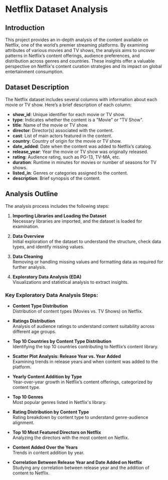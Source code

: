 # Netflix Dataset Analysis

## Introduction
This project provides an in-depth analysis of the content available on Netflix, one of the world’s premier streaming platforms. By examining attributes of various movies and TV shows, the analysis aims to uncover patterns in Netflix’s content offerings, audience preferences, and distribution across genres and countries. These insights offer a valuable perspective on Netflix's content curation strategies and its impact on global entertainment consumption.

## Dataset Description
The Netflix dataset includes several columns with information about each movie or TV show. Here’s a brief description of each column:

- **show_id**: Unique identifier for each movie or TV show.
- **type**: Indicates whether the content is a "Movie" or "TV Show".
- **title**: Name of the movie or TV show.
- **director**: Director(s) associated with the content.
- **cast**: List of main actors featured in the content.
- **country**: Country of origin for the movie or TV show.
- **date_added**: Date when the content was added to Netflix’s catalog.
- **release_year**: Year the movie or TV show was originally released.
- **rating**: Audience rating, such as PG-13, TV-MA, etc.
- **duration**: Runtime in minutes for movies or number of seasons for TV shows.
- **listed_in**: Genres or categories assigned to the content.
- **description**: Brief synopsis of the content.

## Analysis Outline
The analysis process includes the following steps:

1. **Importing Libraries and Loading the Dataset**  
   Necessary libraries are imported, and the dataset is loaded for examination.

2. **Data Overview**  
   Initial exploration of the dataset to understand the structure, check data types, and identify missing values.

3. **Data Cleaning**  
   Removing or handling missing values and formatting data as required for further analysis.

4. **Exploratory Data Analysis (EDA)**  
   Visualizations and statistical analysis to extract insights.

### Key Exploratory Data Analysis Steps:
- **Content Type Distribution**  
   Distribution of content types (Movies vs. TV Shows) on Netflix.

- **Ratings Distribution**  
   Analysis of audience ratings to understand content suitability across different age groups.

- **Top 10 Countries by Content Type Distribution**  
   Identifying the top 10 countries contributing to Netflix’s content library.

- **Scatter Plot Analysis: Release Year vs. Year Added**  
   Examining trends in release years and when content was added to the platform.

- **Yearly Content Addition by Type**  
   Year-over-year growth in Netflix’s content offerings, categorized by content type.

- **Top 10 Genres**  
   Most popular genres listed in Netflix's library.

- **Rating Distribution by Content Type**  
   Rating breakdown by content type to understand genre-audience alignment.

- **Top 10 Most Featured Directors on Netflix**  
   Analyzing the directors with the most content on Netflix.

- **Content Added Over the Years**  
   Trends in content addition by year.

- **Correlation Between Release Year and Date Added on Netflix**  
   Studying any correlation between release year and the addition of content to Netflix.


